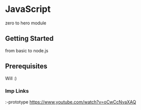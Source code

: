 # JavaScript

zero to hero module

## Getting Started

from basic to node.js

## Prerequisites

Will :)

### Imp Links
:-prototype https://www.youtube.com/watch?v=oCwCcNvaXAQ
